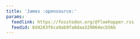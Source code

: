 ```yaml
---
title: 'James :opensource:'
params:
  feedlink: https://fosstodon.org/@floehopper.rss
  feedid: 8d4283f6ca9ab9fa8daa329864ecb56b
---
```

